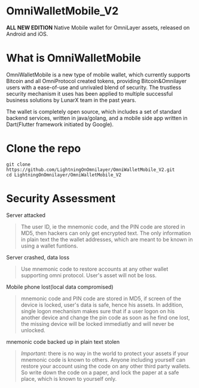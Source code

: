 # OmniWalletMobile_V2
**ALL NEW EDITION**
Native Mobile wallet for OmniLayer assets, released on Android and iOS.

# What is OmniWalletMobile

OmniWalletMobile is a new type of mobile wallet, which currently supports Bitcoin and all OmniProtocol created tokens, providing Bitcoin&Omnilayer users with a ease-of-use and unrivaled blend of security. The trustless security mechanism it uses has been applied to multiple successful business solutions by LunarX team in the past years. 

The wallet is completely open source, which includes a set of standard backend services, written in java/golang, and a mobile side app written in Dart(Flutter framework initiated by Google).


# Clone the repo
```
git clone https://github.com/LightningOnOmnilayer/OmniWalletMobile_V2.git
cd LightningOnOmnilayer/OmniWalletMobile_V2
```

# Security Assessment
Server attacked 

>The user ID, ie the mnemonic code, and the PIN code are stored in MD5, then hackers can only get encrypted text. The only information in plain text the the wallet addresses, which are meant to be known in using a wallet funtions.

Server crashed, data loss

>Use mnemonic code to restore accounts at any other wallet supporting omni protocol. User's asset will not be loss.

Mobile phone lost(local data compromised)

>mnemonic code and PIN code are stored in MD5, if screen of the device is locked, user's data is safe, hence his assets. In addition, single logon mechanism makes sure that if a user logon on his another device and change the pin code as soon as he find one lost, the missing device will be locked immediatly and will never be unlocked.

mnemonic code backed up in plain text stolen

>*Important*: there is no way in the world to protect your assets if your mnemonic code is known to others. Anyone including yourself can restore your account using the code on any other third party wallets. So write down the code on a paper, and lock the paper at a safe place, which is known to yourself only. 